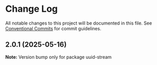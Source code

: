 # Change Log

All notable changes to this project will be documented in this file.
See [Conventional Commits](https://conventionalcommits.org) for commit guidelines.

## 2.0.1 (2025-05-16)

**Note:** Version bump only for package uuid-stream
